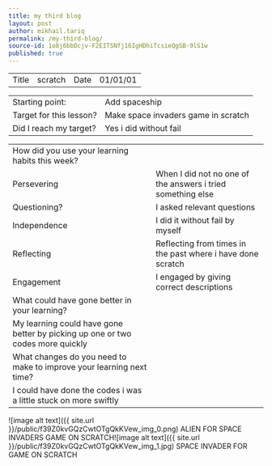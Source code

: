```yaml
---
title: my third blog
layout: post
author: mikhail.tariq
permalink: /my-third-blog/
source-id: 1o8j6bbDcjv-F2EITSNfj16IgHDhiTcsieQgSB-9lS1w
published: true
---
```

<table>
  <tr>
    <td>Title</td>
    <td>scratch</td>
    <td>Date</td>
    <td>01/01/01</td>
  </tr>
</table>


<table>
  <tr>
    <td>Starting point:</td>
    <td>Add spaceship</td>
  </tr>
  <tr>
    <td>Target for this lesson?</td>
    <td>Make space invaders game in scratch</td>
  </tr>
  <tr>
    <td>Did I reach my target? </td>
    <td>Yes i did without fail</td>
  </tr>
</table>


<table>
  <tr>
    <td>How did you use your learning habits this week?</td>
    <td></td>
  </tr>
  <tr>
    <td>Persevering</td>
    <td>When I did not no one of the answers i tried something else</td>
  </tr>
  <tr>
    <td>Questioning?</td>
    <td>I asked relevant questions</td>
  </tr>
  <tr>
    <td>Independence</td>
    <td>I did it without fail by myself</td>
  </tr>
  <tr>
    <td>Reflecting</td>
    <td>Reflecting from times in the past where i have done scratch</td>
  </tr>
  <tr>
    <td>Engagement</td>
    <td>I engaged by giving correct descriptions</td>
  </tr>
  <tr>
    <td>What could have gone better in your learning?</td>
    <td></td>
  </tr>
  <tr>
    <td>My learning could have gone better by picking up one or two codes more quickly</td>
    <td></td>
  </tr>
  <tr>
    <td>What changes do you need to make to improve your learning next time?</td>
    <td></td>
  </tr>
  <tr>
    <td>I could have done the codes i was a little stuck on more swiftly</td>
    <td></td>
  </tr>
</table>


![image alt text]({{ site.url }}/public/f39Z0kvGQzCwtOTgQkKVew_img_0.png)    ALIEN FOR SPACE INVADERS GAME ON SCRATCH![image alt text]({{ site.url }}/public/f39Z0kvGQzCwtOTgQkKVew_img_1.jpg)              SPACE INVADER FOR GAME ON SCRATCH

